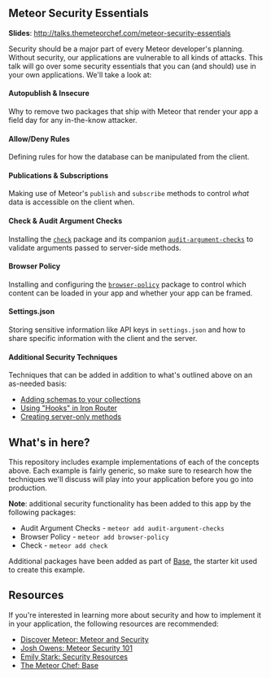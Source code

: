 ## Meteor Security Essentials

**Slides**: http://talks.themeteorchef.com/meteor-security-essentials

Security should be a major part of every Meteor developer's planning. Without security, our applications are vulnerable to all kinds of attacks. This talk will go over some security essentials that you can (and should) use in your own applications. We'll take a look at:

#### Autopublish & Insecure
Why to remove two packages that ship with Meteor that render your app a field day for any in-the-know attacker.

#### Allow/Deny Rules
Defining rules for how the database can be manipulated from the client.

#### Publications & Subscriptions
Making use of Meteor's `publish` and `subscribe` methods to control _what_ data is accessible on the client when.

#### Check & Audit Argument Checks
Installing the [`check`](http://docs.meteor.com/#/full/check) package and its companion [`audit-argument-checks`](http://docs.meteor.com/#/full/auditargumentchecks) to validate arguments passed to server-side methods.

#### Browser Policy
Installing and configuring the [`browser-policy`](https://atmospherejs.com/meteor/browser-policy) package to control which content can be loaded in your app and whether your app can be framed.

#### Settings.json
Storing sensitive information like API keys in `settings.json` and how to share specific information with the client and the server.

#### Additional Security Techniques
Techniques that can be added in addition to what's outlined above on an as-needed basis:

- [Adding schemas to your collections](http://atmospherejs.com/aldeed/collection2)
- [Using "Hooks" in Iron Router](https://github.com/EventedMind/iron-router/blob/devel/Guide.md#hooks)
- [Creating server-only methods](https://github.com/themeteorchef/server-auth-token)

## What's in here?
This repository includes example implementations of each of the concepts above. Each example is fairly generic, so make sure to research how the techniques we'll discuss will play into your application before you go into production.

**Note**: additional security functionality has been added to this app by the following packages:

- Audit Argument Checks - `meteor add audit-argument-checks`
- Browser Policy - `meteor add browser-policy`
- Check - `meteor add check`

Additional packages have been added as part of [Base](http://github.com/themeteorchef/base), the starter kit used to create this example.

## Resources
If you're interested in learning more about security and how to implement it in your application, the following resources are recommended:

- [Discover Meteor: Meteor and Security](https://www.discovermeteor.com/blog/meteor-and-security/)
- [Josh Owens: Meteor Security 101](http://joshowens.me/meteor-security-101/)
- [Emily Stark: Security Resources](http://security-resources.meteor.com/)
- [The Meteor Chef: Base](http://github.com/themeteorchef/base)
